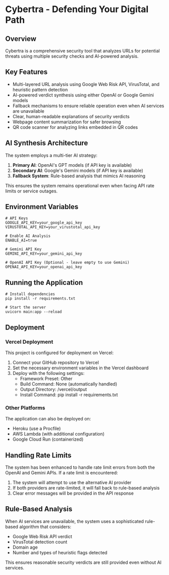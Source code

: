 # Cybertra - Defending Your Digital Path

## Overview
Cybertra is a comprehensive security tool that analyzes URLs for potential threats using multiple security checks and AI-powered analysis.

## Key Features
- Multi-layered URL analysis using Google Web Risk API, VirusTotal, and heuristic pattern detection
- AI-powered verdict synthesis using either OpenAI or Google Gemini models
- Fallback mechanisms to ensure reliable operation even when AI services are unavailable
- Clear, human-readable explanations of security verdicts
- Webpage content summarization for safer browsing
- QR code scanner for analyzing links embedded in QR codes

## AI Synthesis Architecture
The system employs a multi-tier AI strategy:

1. **Primary AI**: OpenAI's GPT models (if API key is available)
2. **Secondary AI**: Google's Gemini models (if API key is available) 
3. **Fallback System**: Rule-based analysis that mimics AI reasoning

This ensures the system remains operational even when facing API rate limits or service outages.

## Environment Variables
```
# API Keys
GOOGLE_API_KEY=your_google_api_key
VIRUSTOTAL_API_KEY=your_virustotal_api_key

# Enable AI Analysis
ENABLE_AI=true

# Gemini API Key
GEMINI_API_KEY=your_gemini_api_key

# OpenAI API Key (Optional - leave empty to use Gemini)
OPENAI_API_KEY=your_openai_api_key
```

## Running the Application
```
# Install dependencies
pip install -r requirements.txt

# Start the server
uvicorn main:app --reload
```

## Deployment

### Vercel Deployment
This project is configured for deployment on Vercel:

1. Connect your GitHub repository to Vercel
2. Set the necessary environment variables in the Vercel dashboard
3. Deploy with the following settings:
   - Framework Preset: Other
   - Build Command: None (automatically handled)
   - Output Directory: /vercel/output
   - Install Command: pip install -r requirements.txt

### Other Platforms
The application can also be deployed on:
- Heroku (use a Procfile)
- AWS Lambda (with additional configuration)
- Google Cloud Run (containerized)

## Handling Rate Limits
The system has been enhanced to handle rate limit errors from both the OpenAI and Gemini APIs. If a rate limit is encountered:

1. The system will attempt to use the alternative AI provider
2. If both providers are rate-limited, it will fall back to rule-based analysis
3. Clear error messages will be provided in the API response

## Rule-Based Analysis
When AI services are unavailable, the system uses a sophisticated rule-based algorithm that considers:
- Google Web Risk API verdict
- VirusTotal detection count
- Domain age
- Number and types of heuristic flags detected

This ensures reasonable security verdicts are still provided even without AI services.
